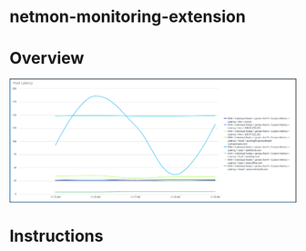 # netmon-monitoring-extension

# Overview

![alt text](https://github.com/j-sulliman/netmon-monitoring-extension/blob/main/netmon.png)

# Instructions

